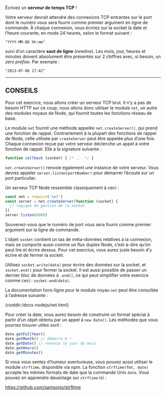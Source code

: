 Écrivez un **serveur de temps TCP** !

Votre serveur devrait attendre des connexions TCP entrantes sur le port dont
le numéro vous sera fourni comme premier argument en ligne de commande.  À
chaque connexion, vous écrirez sur la socket la date et l’heure courante, en
mode 24 heures, selon le format suivant :

```
"YYYY-MM-DD hh:mm"
```

suivi d’un caractère **saut de ligne** (*newline*).  Les mois, jour, heures et
minutes doivent absolument être présentés sur 2 chiffres avec, si besoin, un
*zéro préfixe*.  Par exemple :

```
"2013-07-06 17:42"
```

----------------------------------------------------------------------

## CONSEILS

Pour cet exercice, nous allons créer un serveur TCP brut.  Il n’y a pas de
besoin HTTP sur ce coup, nous allons donc utiliser le module `net`, un autre
des modules noyaux de Node, qui fournit toutes les fonctions réseau de base.

Le module `net` fournit une méthode appelée `net.createServer()`, qui prend
une fonction de rappel.  Contrairement à la plupart des fonctions de rappel
de Node, celle utilisée par `createServer` peut être appelée plus d’une fois.
Chaque connexion reçue par votre serveur déclenche un appel à votre fonction
de rappel.  Elle a la signature suivante :

```js
function callback (socket) { /* ... */ }
```

`net.createServer()` renvoie également une instance de votre serveur. Vous
devrez appeler `server.listen(portNumber)` pour démarrer l’écoute sur un
port particulier.

Un serveur TCP Node ressemble classiquement à ceci :

```js
const net = require('net')
const server = net.createServer(function (socket) {
  // logique de gestion de la socket
})
server.listen(8000)
```

Souvenez-vous que le numéro de port vous sera fourni comme premier argument
sur la ligne de commande.

L’objet `socket` contient un tas de méta-données relatives à la connexion,
mais se comporte aussi comme un flux duplex Node, c’est-à-dire qu’on peut
lire et écrire dessus.  Pour cet exercice, vous aurez juste besoin d’y écrire
et de fermer la socket.

Utilisez `socket.write(data)` pour écrire des données sur la socket, et
`socket.end()` pour fermer la socket.  Il est aussi possible de passer un
dernier bloc de données à `.end()`, ce qui peut simplifier votre exercice
comme ceci : `socket.end(data)`.

La documentation hors-ligne pour le module noyau `net` peut être consultée
à l’adresse suivante :

  {rootdir:/docs-nodejs/net.html}

Pour créer la date, vous aurez besoin de construire un format spécial à partir
d’un objet obtenu par un appel à `new Date()`.  Les méthodes que vous pourrez
trouver utiles sont :

```js
date.getFullYear()
date.getMonth() // démarre 0 !
date.getDate() // renvoie le jour du mois
date.getHours()
date.getMinutes()
```

Si vous vous sentez d’humeur aventureuse, vous pouvez aussi utiliser le module
`strftime`, disponible via npm.  La fonction `strftime(fmt, date)` accepte les
mêmes formats de date que la commande Unix `date`.  Vous pouvez en apprendre
davantage sur `strftime` ici :

  https://github.com/samsonjs/strftime
